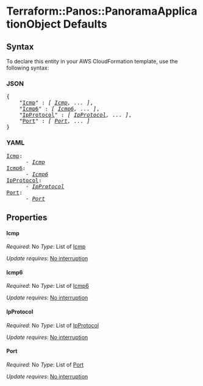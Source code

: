 # Terraform::Panos::PanoramaApplicationObject Defaults

## Syntax

To declare this entity in your AWS CloudFormation template, use the following syntax:

### JSON

<pre>
{
    "<a href="#icmp" title="Icmp">Icmp</a>" : <i>[ <a href="defaults-icmp.md">Icmp</a>, ... ]</i>,
    "<a href="#icmp6" title="Icmp6">Icmp6</a>" : <i>[ <a href="defaults-icmp6.md">Icmp6</a>, ... ]</i>,
    "<a href="#ipprotocol" title="IpProtocol">IpProtocol</a>" : <i>[ <a href="defaults-ipprotocol.md">IpProtocol</a>, ... ]</i>,
    "<a href="#port" title="Port">Port</a>" : <i>[ <a href="defaults-port.md">Port</a>, ... ]</i>
}
</pre>

### YAML

<pre>
<a href="#icmp" title="Icmp">Icmp</a>: <i>
      - <a href="defaults-icmp.md">Icmp</a></i>
<a href="#icmp6" title="Icmp6">Icmp6</a>: <i>
      - <a href="defaults-icmp6.md">Icmp6</a></i>
<a href="#ipprotocol" title="IpProtocol">IpProtocol</a>: <i>
      - <a href="defaults-ipprotocol.md">IpProtocol</a></i>
<a href="#port" title="Port">Port</a>: <i>
      - <a href="defaults-port.md">Port</a></i>
</pre>

## Properties

#### Icmp

_Required_: No
_Type_: List of <a href="defaults-icmp.md">Icmp</a>

_Update requires_: [No interruption](https://docs.aws.amazon.com/AWSCloudFormation/latest/UserGuide/using-cfn-updating-stacks-update-behaviors.html#update-no-interrupt)

#### Icmp6

_Required_: No
_Type_: List of <a href="defaults-icmp6.md">Icmp6</a>

_Update requires_: [No interruption](https://docs.aws.amazon.com/AWSCloudFormation/latest/UserGuide/using-cfn-updating-stacks-update-behaviors.html#update-no-interrupt)

#### IpProtocol

_Required_: No
_Type_: List of <a href="defaults-ipprotocol.md">IpProtocol</a>

_Update requires_: [No interruption](https://docs.aws.amazon.com/AWSCloudFormation/latest/UserGuide/using-cfn-updating-stacks-update-behaviors.html#update-no-interrupt)

#### Port

_Required_: No
_Type_: List of <a href="defaults-port.md">Port</a>

_Update requires_: [No interruption](https://docs.aws.amazon.com/AWSCloudFormation/latest/UserGuide/using-cfn-updating-stacks-update-behaviors.html#update-no-interrupt)

